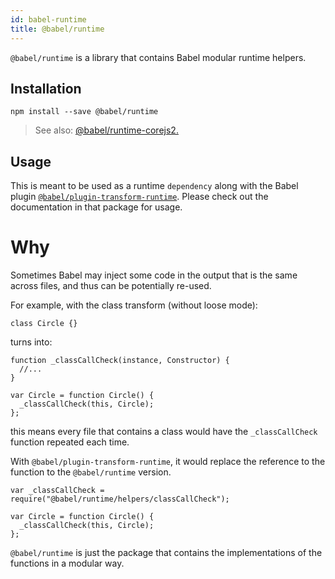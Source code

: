 ```yaml
---
id: babel-runtime
title: @babel/runtime
---
```

`@babel/runtime` is a library that contains Babel modular runtime helpers.

## Installation
```
npm install --save @babel/runtime
```
> See also: [@babel/runtime-corejs2.](https://github.com/babel/website/blob/main/docs/runtime-corejs2.md)

## Usage
This is meant to be used as a runtime `dependency` along with the Babel plugin [`@babel/plugin-transform-runtime`](https://github.com/babel/website/blob/main/docs/plugin-transform-runtime.md). Please check out the documentation in that package for usage.

# Why 
Sometimes Babel may inject some code in the output that is the same across files, and thus can be potentially re-used.

For example, with the class transform (without loose mode):
```
class Circle {}
```
turns into: 
```
function _classCallCheck(instance, Constructor) {
  //...
}

var Circle = function Circle() {
  _classCallCheck(this, Circle);
};
```
this means every file that contains a class would have the `_classCallCheck` function repeated each time.

With `@babel/plugin-transform-runtime`, it would replace the reference to the function to the `@babel/runtime` version.
```
var _classCallCheck = require("@babel/runtime/helpers/classCallCheck");

var Circle = function Circle() {
  _classCallCheck(this, Circle);
};
```
`@babel/runtime` is just the package that contains the implementations of the functions in a modular way.

